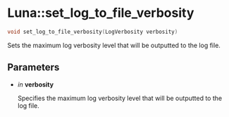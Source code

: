 # Luna::set_log_to_file_verbosity

```c++
void set_log_to_file_verbosity(LogVerbosity verbosity)
```

Sets the maximum log verbosity level that will be outputted to the log file. 



## Parameters
* *in* **verbosity**

    Specifies the maximum log verbosity level that will be outputted to the log file. 

